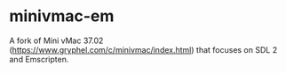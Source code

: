 # minivmac-em
A fork of Mini vMac 37.02 (https://www.gryphel.com/c/minivmac/index.html) that focuses on SDL 2 and Emscripten.
